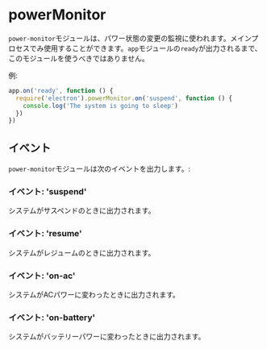 # powerMonitor

`power-monitor`モジュールは、パワー状態の変更の監視に使われます。メインプロセスでみ使用することができます。`app`モジュールの`ready`が出力されるまで、このモジュールを使うべきではありません。

例:

```javascript
app.on('ready', function () {
  require('electron').powerMonitor.on('suspend', function () {
    console.log('The system is going to sleep')
  })
})
```

## イベント

`power-monitor`モジュールは次のイベントを出力します。:

### イベント: 'suspend'

システムがサスペンドのときに出力されます。

### イベント: 'resume'

システムがレジュームのときに出力されます。

### イベント: 'on-ac'

システムがACパワーに変わったときに出力されます。

### イベント: 'on-battery'

システムがバッテリーパワーに変わったときに出力されます。
